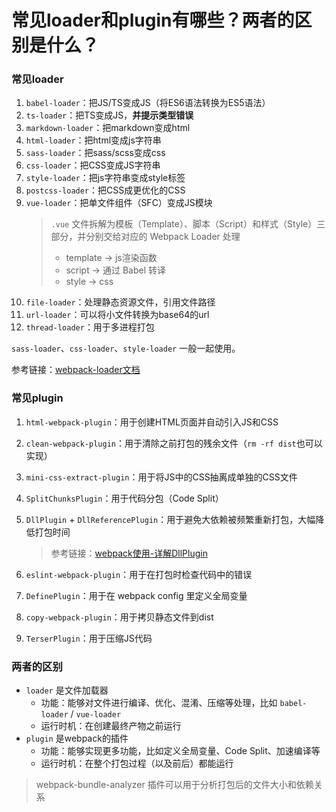 # 常见loader和plugin有哪些？两者的区别是什么？


### 常见loader

1. `babel-loader`：把JS/TS变成JS（将ES6语法转换为ES5语法）
2. `ts-loader`：把TS变成JS，**并提示类型错误**
3. `markdown-loader`：把markdown变成html
4. `html-loader`：把html变成js字符串
5. `sass-loader`：把sass/scss变成css
6. `css-loader`：把CSS变成JS字符串
7. `style-loader`：把js字符串变成style标签
8. `postcss-loader`：把CSS成更优化的CSS
9. `vue-loader`：把单文件组件（SFC）变成JS模块
    > `.vue` 文件拆解为模板（Template）、脚本（Script）和样式（Style）三部分，并分别交给对应的 Webpack Loader 处理
    > * template -> js渲染函数
    > * script -> 通过 Babel 转译
    > * style -> css
10. `file-loader`：处理静态资源文件，引用文件路径
11. `url-loader`：可以将小文件转换为base64的url
12. `thread-loader`：用于多进程打包


`sass-loader`、`css-loader`、`style-loader` 一般一起使用。

参考链接：[webpack-loader文档](https://webpack.js.org/loaders/)

### 常见plugin

1. `html-webpack-plugin`：用于创建HTML页面并自动引入JS和CSS
2. `clean-webpack-plugin`：用于清除之前打包的残余文件（`rm -rf dist`也可以实现）
3. `mini-css-extract-plugin`：用于将JS中的CSS抽离成单独的CSS文件
4. `SplitChunksPlugin`：用于代码分包（Code Split）
5. `DllPlugin` + `DllReferencePlugin`：用于避免大依赖被频繁重新打包，大幅降低打包时间

    > 参考链接：[webpack使用-详解DllPlugin](https://webpack.js.org/plugins/)

6. `eslint-webpack-plugin`：用于在打包时检查代码中的错误
7. `DefinePlugin`：用于在 webpack config 里定义全局变量
8. `copy-webpack-plugin`：用于拷贝静态文件到dist
9. `TerserPlugin`：用于压缩JS代码


### 两者的区别

* `loader` 是文件加载器
  * 功能：能够对文件进行编译、优化、混淆、压缩等处理，比如 `babel-loader` / `vue-loader`
  * 运行时机：在创建最终产物之前运行
* `plugin` 是webpack的插件
  * 功能：能够实现更多功能，比如定义全局变量、Code Split、加速编译等
  * 运行时机：在整个打包过程（以及前后）都能运行
  

> webpack-bundle-analyzer 插件可以用于分析打包后的文件大小和依赖关系